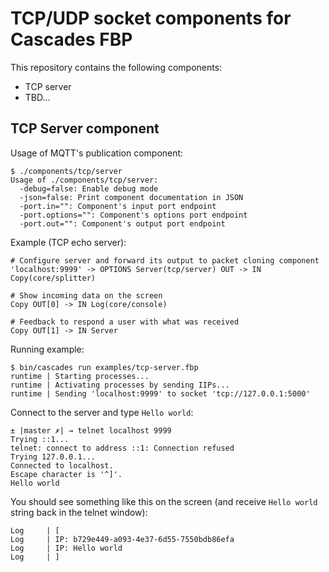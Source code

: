 # TCP/UDP socket components for Cascades FBP

This repository contains the following components:

 * TCP server
 * TBD...


## TCP Server component

Usage of MQTT's publication component:

```
$ ./components/tcp/server
Usage of ./components/tcp/server:
  -debug=false: Enable debug mode
  -json=false: Print component documentation in JSON
  -port.in="": Component's input port endpoint
  -port.options="": Component's options port endpoint
  -port.out="": Component's output port endpoint
```

Example (TCP echo server):

```
# Configure server and forward its output to packet cloning component
'localhost:9999' -> OPTIONS Server(tcp/server) OUT -> IN Copy(core/splitter)

# Show incoming data on the screen
Copy OUT[0] -> IN Log(core/console)

# Feedback to respond a user with what was received
Copy OUT[1] -> IN Server
```

Running example:

```
$ bin/cascades run examples/tcp-server.fbp
runtime | Starting processes...
runtime | Activating processes by sending IIPs...
runtime | Sending 'localhost:9999' to socket 'tcp://127.0.0.1:5000'
```

Connect to the server and type `Hello world`:

```
± |master ✗| → telnet localhost 9999
Trying ::1...
telnet: connect to address ::1: Connection refused
Trying 127.0.0.1...
Connected to localhost.
Escape character is '^]'.
Hello world
```

You should see something like this on the screen (and receive `Hello world` string back in the telnet window):

```
Log     | [
Log     | IP: b729e449-a093-4e37-6d55-7550bdb86efa
Log     | IP: Hello world
Log     | ]
```
